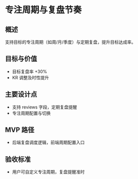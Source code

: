 # 专注周期与复盘节奏

## 概述

支持目标的专注周期（如周/月/季度）与定期复盘，提升目标达成率。

## 目标与价值

- 目标复盘率 +30%
- KR 调整及时性提升

## 主要设计点

- 支持 reviews 字段，定期复盘提醒
- 专注周期配置与切换

## MVP 路径

- 后端复盘调度逻辑，前端周期配置入口

## 验收标准

- 用户可自定义专注周期，复盘提醒准时
